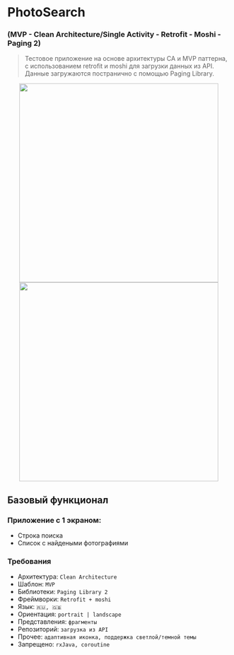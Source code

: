 # PhotoSearch 
### (MVP - Clean Architecture/Single Activity - Retrofit - Moshi - Paging 2)

> Тестовое приложение на основе архитектуры CA и MVP паттерна, с использованием retrofit и moshi для загрузки данных из API.
> Данные загружаются постранично с помощью Paging Library. 

<div style="text-align:center">
    <img src="https://user-images.githubusercontent.com/61781958/135451224-e6714a9a-5a79-4a20-9550-8684cec6ad17.png" height="450px"/>
    <img src="https://user-images.githubusercontent.com/61781958/135575719-be5613db-322a-40da-80f3-72a955be74c9.jpg" height="450px"/>
</div>

## Базовый функционал
### Приложение с 1 экраном: 
- Строка поиска
- Список с найдеными фотографиями

### Требования 
- Архитектура: `Clean Architecture` 
- Шаблон: `MVP`
- Библиотеки: `Paging Library 2`
- Фреймворки: `Retrofit + moshi`
- Язык: `🇷🇺, 🇬🇧`  
- Ориентация: `portrait | landscape`
- Представления: `фрагменты`
- Репозиторий: `загрузка из API` 
- Прочее: `адаптивная иконка, поддержка светлой/темной темы` 
- Запрещено: `rxJava, coroutine`
